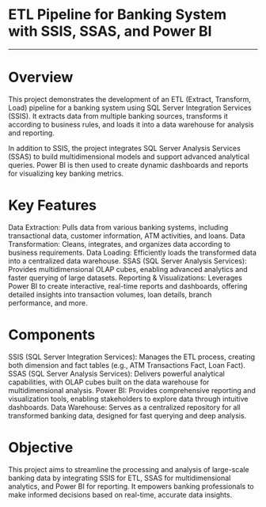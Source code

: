 # ETL Pipeline for Banking System with SSIS, SSAS, and Power BI
----
# Overview
This project demonstrates the development of an ETL (Extract, Transform, Load) pipeline for a banking system using SQL Server Integration Services (SSIS). It extracts data from multiple banking sources, transforms it according to business rules, and loads it into a data warehouse for analysis and reporting.

In addition to SSIS, the project integrates SQL Server Analysis Services (SSAS) to build multidimensional models and support advanced analytical queries. Power BI is then used to create dynamic dashboards and reports for visualizing key banking metrics.

# Key Features
Data Extraction: Pulls data from various banking systems, including transactional data, customer information, ATM activities, and loans.
Data Transformation: Cleans, integrates, and organizes data according to business requirements.
Data Loading: Efficiently loads the transformed data into a centralized data warehouse.
SSAS (SQL Server Analysis Services): Provides multidimensional OLAP cubes, enabling advanced analytics and faster querying of large datasets.
Reporting & Visualizations: Leverages Power BI to create interactive, real-time reports and dashboards, offering detailed insights into transaction volumes, loan details, branch performance, and more.

# Components
SSIS (SQL Server Integration Services): Manages the ETL process, creating both dimension and fact tables (e.g., ATM Transactions Fact, Loan Fact).
SSAS (SQL Server Analysis Services): Delivers powerful analytical capabilities, with OLAP cubes built on the data warehouse for multidimensional analysis.
Power BI: Provides comprehensive reporting and visualization tools, enabling stakeholders to explore data through intuitive dashboards.
Data Warehouse: Serves as a centralized repository for all transformed banking data, designed for fast querying and deep analysis.

# Objective
This project aims to streamline the processing and analysis of large-scale banking data by integrating SSIS for ETL, SSAS for multidimensional analytics, and Power BI for reporting. It empowers banking professionals to make informed decisions based on real-time, accurate data insights.
